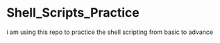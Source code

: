 # Shell_Scripts_Practice
i am using this repo to practice the shell scripting from basic to advance 
